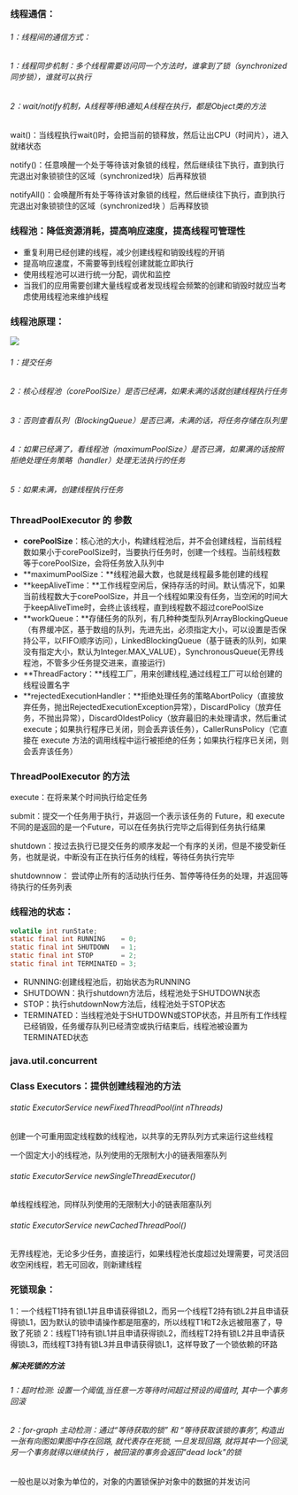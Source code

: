 ### 线程通信：

###### 1：线程间的通信方式：

###### 	1：线程同步机制：多个线程需要访问同一个方法时，谁拿到了锁（synchronized同步锁），谁就可以执行

###### 	2：wait/notify机制，A线程等待B通知,A线程在执行，都是Object类的方法

wait()：当线程执行wait()时，会把当前的锁释放，然后让出CPU（时间片），进入就绪状态

notify()：任意唤醒一个处于等待该对象锁的线程，然后继续往下执行，直到执行完退出对象锁锁住的区域（synchronized块）后再释放锁

notifyAll()：会唤醒所有处于等待该对象锁的线程，然后继续往下执行，直到执行完退出对象锁锁住的区域（synchronized块 ）后再释放锁



### 线程池：降低资源消耗，提高响应速度，提高线程可管理性

- 重复利用已经创建的线程，减少创建线程和销毁线程的开销
- 提高响应速度，不需要等到线程创建就能立即执行
- 使用线程池可以进行统一分配，调优和监控
- 当我们的应用需要创建大量线程或者发现线程会频繁的创建和销毁时就应当考虑使用线程池来维护线程

### 线程池原理：

![](G:\Java\Java_note\9：多线程\线程池.png)

###### 1：提交任务

###### 2：核心线程池（corePoolSize）是否已经满，如果未满的话就创建线程执行任务

###### 3：否则查看队列（BlockingQueue）是否已满，未满的话，将任务存储在队列里

###### 4：如果已经满了，看线程池（maximumPoolSize）是否已满，如果满的话按照拒绝处理任务策略（handler）处理无法执行的任务

###### 5：如果未满，创建线程执行任务



### ThreadPoolExecutor 的 参数

- **corePoolSize**：核心池的大小，构建线程池后，并不会创建线程，当前线程数如果小于corePoolSize时，当要执行任务时，创建一个线程。当前线程数 等于corePoolSize，会将任务放入队列中
- **maximumPoolSize：**线程池最大数，也就是线程最多能创建的线程
- **keepAliveTime：**工作线程空闲后，保持存活的时间。默认情况下，如果当前线程数大于corePoolSize，并且一个线程如果没有任务，当空闲的时间大于keepAliveTime时，会终止该线程，直到线程数不超过corePoolSize
- **workQueue：**存储任务的队列，有几种种类型队列ArrayBlockingQueue（有界缓冲区，基于数组的队列，先进先出，必须指定大小，可以设置是否保持公平，以FIFO顺序访问），LinkedBlockingQueue（基于链表的队列，如果没有指定大小，默认为Integer.MAX_VALUE），SynchronousQueue(无界线程池，不管多少任务提交进来，直接运行)
- **ThreadFactory：**线程工厂，用来创建线程,通过线程工厂可以给创建的线程设置名字
- **rejectedExecutionHandler：**拒绝处理任务的策略AbortPolicy（直接放弃任务，抛出RejectedExecutionException异常），DiscardPolicy（放弃任务，不抛出异常），DiscardOldestPolicy（放弃最旧的未处理请求，然后重试  execute；如果执行程序已关闭，则会丢弃该任务），CallerRunsPolicy（它直接在 execute  方法的调用线程中运行被拒绝的任务；如果执行程序已关闭，则会丢弃该任务）



### ThreadPoolExecutor 的方法

execute：在将来某个时间执行给定任务

submit：提交一个任务用于执行，并返回一个表示该任务的 Future，和 execute 不同的是返回的是一个Future，可以在任务执行完毕之后得到任务执行结果

shutdown：按过去执行已提交任务的顺序发起一个有序的关闭，但是不接受新任务，也就是说，中断没有正在执行任务的线程，等待任务执行完毕

shutdownnow： 尝试停止所有的活动执行任务、暂停等待任务的处理，并返回等待执行的任务列表

### 线程池的状态：

```java
volatile int runState;
static final int RUNNING    = 0;
static final int SHUTDOWN   = 1;
static final int STOP       = 2;
static final int TERMINATED = 3;
```

- RUNNING:创建线程池后，初始状态为RUNNING
- SHUTDOWN：执行shutdown方法后，线程池处于SHUTDOWN状态
- STOP：执行shutdownNow方法后，线程池处于STOP状态
- TERMINATED：当线程池处于SHUTDOWN或STOP状态，并且所有工作线程已经销毁，任务缓存队列已经清空或执行结束后，线程池被设置为TERMINATED状态



### java.util.concurrent

### Class Executors：提供创建线程池的方法

###### static ExecutorService newFixedThreadPool(int nThreads) 

创建一个可重用固定线程数的线程池，以共享的无界队列方式来运行这些线程 

一个固定大小的线程池，队列使用的无限制大小的链表阻塞队列

###### static ExecutorService newSingleThreadExecutor() 

单线程线程池，同样队列使用的无限制大小的链表阻塞队列

###### static ExecutorService newCachedThreadPool()

无界线程池，无论多少任务，直接运行，如果线程池长度超过处理需要，可灵活回收空闲线程，若无可回收，则新建线程



### 死锁现象：

1：一个线程T1持有锁L1并且申请获得锁L2，而另一个线程T2持有锁L2并且申请获得锁L1，因为默认的锁申请操作都是阻塞的，所以线程T1和T2永远被阻塞了，导致了死锁
2：线程T1持有锁L1并且申请获得锁L2，而线程T2持有锁L2并且申请获得锁L3，而线程T3持有锁L3并且申请获得锁L1，这样导致了一个锁依赖的环路

##### 解决死锁的方法

###### 1：超时检测: 设置一个阈值,当任意一方等待时间超过预设的阈值时, 其中⼀个事务回滚

###### 2：for-graph 主动检测：通过“等待获取的锁” 和 “等待获取该锁的事务”, 构造出⼀张有向图如果图中存在回路, 就代表存在死锁, 一旦发现回路, 就将其中一个回滚, 另⼀个事务就得以继续执行 ，被回滚的事务会返回"dead lock"的锁

一般也是以对象为单位的，对象的内置锁保护对象中的数据的并发访问



